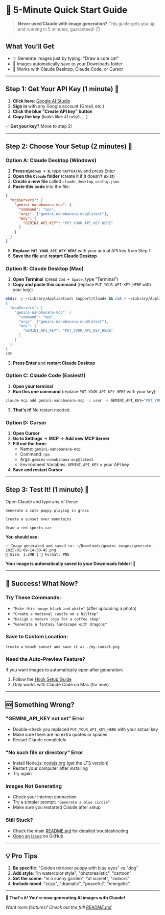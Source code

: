 # 🚀 5-Minute Quick Start Guide

> **Never used Claude with image generation?** This guide gets you up and running in 5 minutes, guaranteed! ⏱️

## What You'll Get
- ✨ Generate images just by typing: "Draw a cute cat"
- 💾 Images automatically save to your Downloads folder
- 🎨 Works with Claude Desktop, Claude Code, or Cursor

---

## Step 1: Get Your API Key (1 minute) 🔑

1. **Click here**: [Google AI Studio](https://aistudio.google.com/apikey)
2. **Sign in** with any Google account (Gmail, etc.)
3. **Click the blue "Create API key" button**
4. **Copy the key** (looks like: `AIzaSyB...`)

✅ **Got your key?** Move to step 2!

---

## Step 2: Choose Your Setup (2 minutes) 🎯

### Option A: Claude Desktop (Windows)

1. **Press `Windows + R`**, type `%APPDATA%` and press Enter
2. **Open the `Claude` folder** (create it if it doesn't exist)
3. **Create a new file** called `claude_desktop_config.json`
4. **Paste this code** into the file:

```json
{
  "mcpServers": {
    "gemini-nanobanana-mcp": {
      "command": "npx",
      "args": ["gemini-nanobanana-mcp@latest"],
      "env": {
        "GEMINI_API_KEY": "PUT_YOUR_API_KEY_HERE"
      }
    }
  }
}
```

5. **Replace `PUT_YOUR_API_KEY_HERE`** with your actual API key from Step 1
6. **Save the file** and **restart Claude Desktop**

### Option B: Claude Desktop (Mac)

1. **Open Terminal** (press `Cmd + Space`, type "Terminal")
2. **Copy and paste this command** (replace `PUT_YOUR_API_KEY_HERE` with your key):

```bash
mkdir -p ~/Library/Application\ Support/Claude && cat > ~/Library/Application\ Support/Claude/claude_desktop_config.json << 'EOF'
{
  "mcpServers": {
    "gemini-nanobanana-mcp": {
      "command": "npx",
      "args": ["gemini-nanobanana-mcp@latest"],
      "env": {
        "GEMINI_API_KEY": "PUT_YOUR_API_KEY_HERE"
      }
    }
  }
}
EOF
```

3. **Press Enter** and **restart Claude Desktop**

### Option C: Claude Code (Easiest!)

1. **Open your terminal**
2. **Run this one command** (replace `PUT_YOUR_API_KEY_HERE` with your key):

```bash
claude mcp add gemini-nanobanana-mcp -s user -e GEMINI_API_KEY="PUT_YOUR_API_KEY_HERE" -- npx -y gemini-nanobanana-mcp@latest
```

3. **That's it!** No restart needed.

### Option D: Cursor

1. **Open Cursor**
2. **Go to Settings** → **MCP** → **Add new MCP Server**
3. **Fill out the form**:
   - Name: `gemini-nanobanana-mcp`
   - Command: `npx`
   - Args: `gemini-nanobanana-mcp@latest`
   - Environment Variables: `GEMINI_API_KEY` = your API key
4. **Save and restart Cursor**

---

## Step 3: Test It! (1 minute) 🎨

Open Claude and type any of these:

```
Generate a cute puppy playing in grass
```

```
Create a sunset over mountains
```

```
Draw a red sports car
```

**You should see:**
```
✅ Image generated and saved to: ~/Downloads/gemini-images/generate-2025-01-09-14-30-45.png
📏 Size: 1.2MB | 📄 Format: PNG
```

**Your image is automatically saved to your Downloads folder!** 📁

---

## 🎉 Success! What Now?

### Try These Commands:
- `"Make this image black and white"` (after uploading a photo)
- `"Create a medieval castle on a hilltop"`
- `"Design a modern logo for a coffee shop"`
- `"Generate a fantasy landscape with dragons"`

### Save to Custom Location:
```
Create a beach sunset and save it as ./my-sunset.png
```

### Need the Auto-Preview Feature?
If you want images to automatically open after generation:
1. Follow the [Hook Setup Guide](hooks/README.md)
2. Only works with Claude Code on Mac (for now)

---

## 🆘 Something Wrong?

### "GEMINI_API_KEY not set" Error
- Double-check you replaced `PUT_YOUR_API_KEY_HERE` with your actual key
- Make sure there are no extra quotes or spaces
- Restart Claude completely

### "No such file or directory" Error
- Install Node.js: [nodejs.org](https://nodejs.org/) (get the LTS version)
- Restart your computer after installing
- Try again

### Images Not Generating
- Check your internet connection
- Try a simpler prompt: `"Generate a blue circle"`
- Make sure you restarted Claude after setup

### Still Stuck?
- Check the main [README.md](README.md) for detailed troubleshooting
- [Open an issue](https://github.com/nanobanana/nanobanana-mcp/issues) on GitHub

---

## 💡 Pro Tips

1. **Be specific**: "Golden retriever puppy with blue eyes" vs "dog"
2. **Add style**: "in watercolor style", "photorealistic", "cartoon"
3. **Set the scene**: "in a sunny garden", "at sunset", "indoors"
4. **Include mood**: "cozy", "dramatic", "peaceful", "energetic"

---

**🎊 That's it! You're now generating AI images with Claude!**

*Want more features? Check out the full [README.md](README.md)*